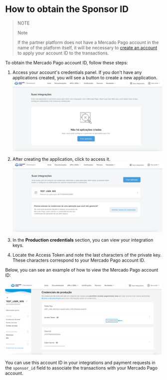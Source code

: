 # How to obtain the Sponsor ID

> NOTE
>
> Note
>
> If the partner platform does not have a Mercado Pago account in the name of the platform itself, it will be necessary to [create an account](https://www.mercadopago[FAKER][URL][DOMAIN]/registration-mp?mode=mp) to apply your account ID to the transactions.

To obtain the Mercado Pago account ID, follow these steps:

1. Access your account's credentials panel. If you don't have any applications created, you will see a button to create a new application.
![Your integrations](/images/integration-guide-for-partners/partners-guide-1.png)

2. After creating the application, click to access it.
![Application created](/images/integration-guide-for-partners/partners-guide-2.png)

3. In the **Production credentials** section, you can view your integration keys.

4. Locate the Access Token and note the last characters of the private key. These characters correspond to your Mercado Pago account ID.

Below, you can see an example of how to view the Mercado Pago account ID:

![Mercado Pago account ID](/images/integration-guide-for-partners/partners-guide-32.png)

You can use this account ID in your integrations and payment requests in the `sponsor_id` field to associate the transactions with your Mercado Pago account.
